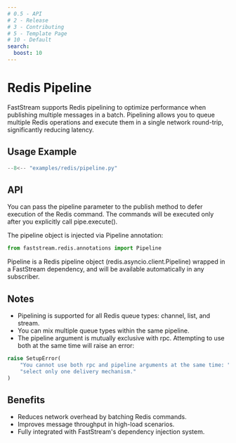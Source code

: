 ```yaml
---
# 0.5 - API
# 2 - Release
# 3 - Contributing
# 5 - Template Page
# 10 - Default
search:
  boost: 10
---
```


# Redis Pipeline

FastStream supports Redis pipelining to optimize performance when publishing multiple messages in a batch. Pipelining allows you to queue multiple Redis operations and execute them in a single network round-trip, significantly reducing latency.

## Usage Example

```python linenums="1" title="app.py"
--8<-- "examples/redis/pipeline.py"
```

## API

You can pass the pipeline parameter to the publish method to defer execution of the Redis command. The commands will be executed only after you explicitly call pipe.execute().

The pipeline object is injected via Pipeline annotation:

```python
from faststream.redis.annotations import Pipeline
```

Pipeline is a Redis pipeline object (redis.asyncio.client.Pipeline) wrapped in a FastStream dependency, and will be available automatically in any subscriber.

## Notes

- Pipelining is supported for all Redis queue types: channel, list, and stream.
- You can mix multiple queue types within the same pipeline.
- The pipeline argument is mutually exclusive with rpc. Attempting to use both at the same time will raise an error:

```python
raise SetupError(
    "You cannot use both rpc and pipeline arguments at the same time: "
    "select only one delivery mechanism."
)
```

## Benefits

- Reduces network overhead by batching Redis commands.
- Improves message throughput in high-load scenarios.
- Fully integrated with FastStream's dependency injection system.
